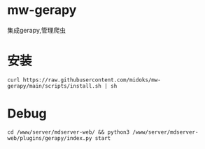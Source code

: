 # mw-gerapy
集成gerapy,管理爬虫


# 安装

```
curl https://raw.githubusercontent.com/midoks/mw-gerapy/main/scripts/install.sh | sh
```

# Debug

```
cd /www/server/mdserver-web/ && python3 /www/server/mdserver-web/plugins/gerapy/index.py start
```
